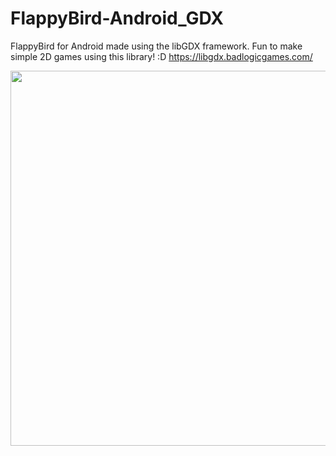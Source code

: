 # FlappyBird-Android_GDX

FlappyBird for Android made using the libGDX framework. Fun to make simple 2D games using this library! :D https://libgdx.badlogicgames.com/

<img src="flappyBird.gif?raw=true" width="600px" heigth="600px">
